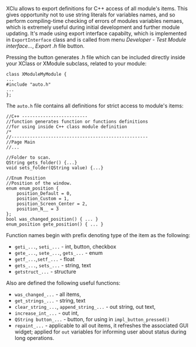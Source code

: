 XClu allows to export definitions for C++ access of all module's items. This gives opportunity not to use string literals for variables names, and so perform compiling-time checking of errors of modules variables nemaes, which is extremely useful during initial development and further module updating. It's made using export interface capabilty, which is implemented in `ExportInterface` class and is called from menu *Developer - Test Module interface...*, *Export .h* file button.

Pressing the button generates .h file which can be included directly inside your XClass or XModule subclass, related to your module:
    
    class XModuleMyModule {
    ...
    #include "auto.h"
    ...
    };

The `auto.h` file contains all definitions for strict access to module's items:

    //C++ -------------------------
    //function generates function or functions definitions
    //for using inside C++ class module definition
    /*
    //----------------------------------------------------
    //Page Main
    //...

    //Folder to scan.
    QString gets_folder() {...}      
    void sets_folder(QString value) {...}

    //Enum Position
    //Position of the window.  
    enum enum_position {
        position_Default = 0,
        position_Custom = 1,
        position_Screen_Center = 2,
        position_N__ = 3
    };
    bool was_changed_position() { ... }
    enum_position gete_position() { ... }

Function names begin with prefix denoting type of the item as the following:

* `geti_...`, `seti_...` - int, button, checkbox
* `gete_...`, `sete_...`, `gets_...` - enum
* `getf_...`,`setf_...` - float
* `gets_...`, `sets_...` - string, text
* `getstruct_...` - structure

Also are defined the following useful functions:
* `was_changed_...` - all items,
* `get_strings_...` - string, text
* `clear_string_...`, `append_string_...` - out string, out text,
* `increase_int_...` - out int,
* `QString button_...` - button, for using in `impl_button_pressed()`
* `repaint_...` - applicable to all out items, it refreshes the associated GUI widget; applied for `out` variables for informing user about status during long operations.